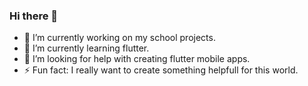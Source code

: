 ### Hi there 👋

- 🔭 I’m currently working on my school projects.
- 🌱 I’m currently learning flutter.
- 🤔 I’m looking for help with creating flutter mobile apps.
- ⚡ Fun fact: I really want to create something helpfull for this world.

